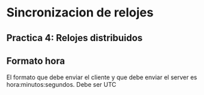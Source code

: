 # Sincronizacion de relojes
## Practica 4: Relojes distribuidos

## Formato hora
El formato que debe enviar el cliente y que debe enviar el server es hora:minutos:segundos.
Debe ser UTC